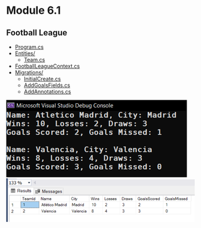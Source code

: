 # Module 6.1

<h2>Football League</h2>

* [Program.cs](FootballLeague/Program.cs)
* [Entities/](FootballLeague/Entities/)
  - [Team.cs](FootballLeague/Entities/Team.cs)
* [FootballLeagueContext.cs](FootballLeague/FootballLeagueContext.cs)
* [Migrations/](FootballLeague/Migrations)
  - [InitialCreate.cs](FootballLeague/Migrations/20240313081955_InitialCreate.cs)
  - [AddGoalsFields.cs](FootballLeague/Migrations/20240313082558_AddGoalsFields.cs)
  - [AddAnnotations.cs](FootballLeague/Migrations/20240313141912_AddAnnotations.cs)

<img src="images/1.png">
<img src="images/2.png">
